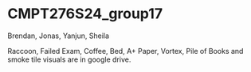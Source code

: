 # CMPT276S24_group17

Brendan, Jonas, Yanjun, Sheila

Raccoon, Failed Exam, Coffee, Bed, A+ Paper, Vortex, Pile of Books
and smoke tile visuals are in google drive.